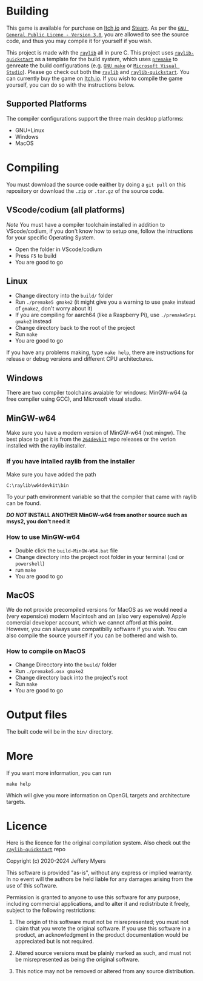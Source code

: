 # Building
This game is available for purchase on [Itch,io](https://itch.io) and [Steam](https://store.steampowered.com). As per the [`GNU General Public Licene - Version 3.0`](https://www.gnu.org/licenses/gpl-3.0.en.html), you are allowed to see the source code, and thus you may compile it for yourself if you wish.

This project is made with the [`raylib`](https://github.com/raysan5/raylib) all in pure C. This project uses [`raylib-quickstart`](https://github.com/raylib-extras/raylib-quickstart) as a template for the build system, which uses [`premake`](https://premake.github.io/) to genreate the build configurations (e.g. [`GNU make`](https://www.gnu.org/software/make/) or [`Microsoft Visual Studio`](https://visualstudio.microsoft.com/)). Please go check out both the [`raylib`](https://github.com/raysan5/raylib) and [`raylib-quickstart`](https://github.com/raylib-extras/raylib-quickstart). You can currently buy the game on [Itch.io](https://itch.io). If you wish to compile the game yourself, you can do so with the instructions below.

## Supported Platforms
The compiler configurations support the three main desktop platforms:
- GNU+Linux
- Windows
- MacOS

# Compiling
You must download the source code eaither by doing a `git pull` on this repository or download the `.zip` or `.tar.gz` of the source code.

## VScode/codium (all platforms)
*Note* You must have a compiler toolchain installed in addition to VScode/codium, if you don't know how to setup one, follow the intructions for your specific Operating System.

- Open the folder in VScode/codium
- Press `F5` to build
- You are good to go

## Linux
- Change directory into the `build/` folder
- Run `./premake5 gmake2` (it might give you a warning to use `gmake` instead of `gmake2`, don't worry about it)
- If you are compiling for aarch64 (like a Raspberry Pi), use `./premake5rpi gmake2` instead
- Change directory back to the root of the project
- Run `make`
- You are good to go

If you have any problems making, type `make help`, there are instructions for release or debug versions and different CPU architectures.

## Windows
There are two compiler toolchains avaiable for windows: MinGW-w64 (a free compiler using GCC), and Microsoft visual studio.

## MinGW-w64
Make sure you have a modern version of MinGW-w64 (not mingw).
The best place to get it is from the [`264devkit`](https://github.com/skeeto/w64devkit) repo releases or the verion installed with the raylib installer.

### If you have intalled raylib from the installer
Make sure you have added the path

`C:\raylib\w64devkit\bin`

To your path environment variable so that the compiler that came with raylib can be found.

**_DO NOT_ INSTALL ANOTHER MinGW-w64 from another source such as msys2, you don't need it**

### How to use MinGW-w64
- Double click the `build-MinGW-W64.bat` file
- Change directory into the project root folder in your terminal (`cmd` or `powershell`)
- run `make`
- You are good to go

## MacOS
We do not provide precompiled versions for MacOS as we would need a (very expensice) modern Macintosh and an (also very expensive) Apple comercial developer account, which we cannot afford at this point. However, you can always use compatibiliy software if you wish. You can also compile the source yourself if you can be bothered and wish to.

### How to compile on MacOS
- Change Direcctory into the `build/` folder
- Run `./premake5.osx gmake2`
- Change directory back into the project's root
- Run `make`
- You are good to go

# Output files
The built code will be in the `bin/` directory.

# More
If you want more information, you can run

`make help`

Which will give you more information on OpenGL targets and architecture targets.

# Licence
Here is the licence for the original compilation system. Also check out the [`raylib-quickstart`](https://github.com/raylib-extras/raylib-quickstart) repo

Copyright (c) 2020-2024 Jeffery Myers

This software is provided "as-is", without any express or implied warranty. In no event 
will the authors be held liable for any damages arising from the use of this software.

Permission is granted to anyone to use this software for any purpose, including commercial 
applications, and to alter it and redistribute it freely, subject to the following restrictions:

  1. The origin of this software must not be misrepresented; you must not claim that you 
  wrote the original software. If you use this software in a product, an acknowledgment 
  in the product documentation would be appreciated but is not required.

  2. Altered source versions must be plainly marked as such, and must not be misrepresented
  as being the original software.

  3. This notice may not be removed or altered from any source distribution.
